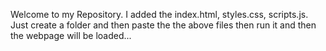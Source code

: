 Welcome to my Repository. I added the index.html, styles.css, scripts.js. Just create a folder and then paste the the above files then run it and then the webpage will be loaded...
